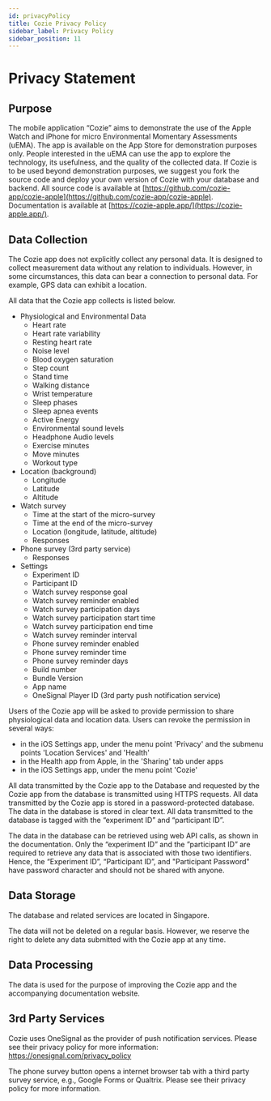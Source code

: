 ```yaml
---
id: privacyPolicy
title: Cozie Privacy Policy
sidebar_label: Privacy Policy
sidebar_position: 11
---
```


# Privacy Statement

## Purpose
The mobile application “Cozie” aims to demonstrate the use of the Apple Watch and iPhone for micro Environmental Momentary Assessments (uEMA). The app is available on the App Store for demonstration purposes only. People interested in the uEMA can use the app to explore the technology, its usefulness, and the quality of the collected data. If Cozie is to be used beyond demonstration purposes, we suggest you fork the source code and deploy your own version of Cozie with your database and backend. All source code is available at [https://github.com/cozie-app/cozie-apple](https://github.com/cozie-app/cozie-apple). Documentation is available at [https://cozie-apple.app/](https://cozie-apple.app/). 

## Data Collection
The Cozie app does not explicitly collect any personal data. It is designed to collect measurement data without any relation to individuals. However, in some circumstances, this data can bear a connection to personal data. For example, GPS data can exhibit a location.

All data that the Cozie app collects is listed below. 

- Physiological and Environmental Data
  - Heart rate
  - Heart rate variability
  - Resting heart rate
  - Noise level
  - Blood oxygen saturation
  - Step count
  - Stand time
  - Walking distance
  - Wrist temperature
  - Sleep phases
  - Sleep apnea events
  - Active Energy
  - Environmental sound levels
  - Headphone Audio levels
  - Exercise minutes
  - Move minutes
  - Workout type
- Location (background)
   - Longitude
   - Latitude
   - Altitude
- Watch survey
  - Time at the start of the micro-survey
  - Time at the end of the micro-survey
  - Location (longitude, latitude, altitude)
  - Responses
- Phone survey (3rd party service)
  - Responses
- Settings
  - Experiment ID
  - Participant ID
  - Watch survey response goal
  - Watch survey reminder enabled
  - Watch survey participation days
  - Watch survey participation start time
  - Watch survey participation end time
  - Watch survey reminder interval
  - Phone survey reminder enabled
  - Phone survey reminder time
  - Phone survey reminder days
  - Build number
  - Bundle Version
  - App name
  - OneSignal Player ID (3rd party push notification service)

Users of the Cozie app will be asked to provide permission to share physiological data and location data. Users can revoke the permission in several ways:
  - in the iOS Settings app, under the menu point 'Privacy' and the submenu points 'Location Services' and 'Health'
  - in the Health app from Apple, in the 'Sharing' tab under apps
  - in the iOS Settings app, under the menu point 'Cozie'

All data transmitted by the Cozie app to the Database and requested by the Cozie app from the database is transmitted using HTTPS requests. All data transmitted by the Cozie app is stored in a password-protected database. The data in the database is stored in clear text. All data transmitted to the database is tagged with the “experiment ID” and “participant ID”.

The data in the database can be retrieved using web API calls, as shown in the documentation. Only the “experiment ID” and the ”participant ID” are required to retrieve any data that is associated with those two identifiers. Hence, the “Experiment ID”, “Participant ID”, and "Participant Password" have password character and should not be shared with anyone.

## Data Storage
The database and related services are located in Singapore.

The data will not be deleted on a regular basis. However, we reserve the right to delete any data submitted with the Cozie app at any time.

## Data Processing
The data is used for the purpose of improving the Cozie app and the accompanying documentation website.

## 3rd Party Services
Cozie uses OneSignal as the provider of push notification services. Please see their privacy policy for more information: https://onesignal.com/privacy_policy

The phone survey button opens a internet browser tab with a third party survey service, e.g., Google Forms or Qualtrix. Please see their privacy policy for more information.
